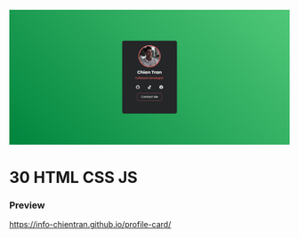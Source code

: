 ![Profile Card](https://github.com/info-chientran/profile-card/blob/main/assets/img/cover.png?raw=true)
# 30 HTML CSS JS

### Preview 
https://info-chientran.github.io/profile-card/
